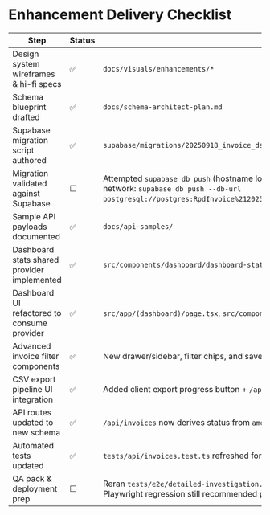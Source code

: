 # Enhancement Delivery Checklist

| Step | Status | Notes |
|------|--------|-------|
| Design system wireframes & hi-fi specs | ✅ | `docs/visuals/enhancements/*` |
| Schema blueprint drafted | ✅ | `docs/schema-architect-plan.md` |
| Supabase migration script authored | ✅ | `supabase/migrations/20250918_invoice_dashboard_enhancements.sql` |
| Migration validated against Supabase | ☐ | Attempted `supabase db push` (hostname lookup failed inside sandbox). Needs execution from trusted network: `supabase db push --db-url postgresql://postgres:RpdInvoice%212025Secure@db.auvyyrfbmlfsmmpjnaoc.supabase.co:5432/postgres`. |
| Sample API payloads documented | ✅ | `docs/api-samples/` |
| Dashboard stats shared provider implemented | ✅ | `src/components/dashboard/dashboard-stats-provider.tsx` |
| Dashboard UI refactored to consume provider | ✅ | `src/app/(dashboard)/page.tsx`, `src/components/dashboard/stats-cards.tsx` |
| Advanced invoice filter components | ✅ | New drawer/sidebar, filter chips, and saved views modal wired to shared context |
| CSV export pipeline UI integration | ✅ | Added client export progress button + `/api/invoices/export` endpoints |
| API routes updated to new schema | ✅ | `/api/invoices` now derives status from `amount_due/due_date`, new saved views & export routes |
| Automated tests updated | ✅ | `tests/api/invoices.test.ts` refreshed for new contracts |
| QA pack & deployment prep | ☐ | Reran `tests/e2e/detailed-investigation.spec.ts` locally after mock fallback; passes on host. Full Playwright regression still recommended prior to sign-off. |

